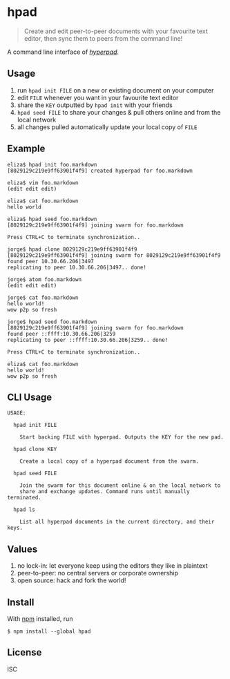 # hpad

> Create and edit peer-to-peer documents with your favourite text editor, then
> sync them to peers from the command line!

A command line interface of *[hyperpad](https://github.com/noffle/hyperpad)*.

## Usage

1. run `hpad init FILE` on a new or existing document on your computer
2. edit `FILE` whenever you want in your favourite text editor
3. share the `KEY` outputted by `hpad init` with your friends
4. `hpad seed FILE` to share your changes & pull others online and from the
   local network
5. all changes pulled automatically update your local copy of `FILE`

## Example

```
eliza$ hpad init foo.markdown
[8029129c219e9ff63901f4f9] created hyperpad for foo.markdown

eliza$ vim foo.markdown
(edit edit edit)

eliza$ cat foo.markdown
hello world

eliza$ hpad seed foo.markdown
[8029129c219e9ff63901f4f9] joining swarm for foo.markdown

Press CTRL+C to terminate synchronization..

jorge$ hpad clone 8029129c219e9ff63901f4f9
[8029129c219e9ff63901f4f9] joining swarm for 8029129c219e9ff63901f4f9
found peer 10.30.66.206|3497
replicating to peer 10.30.66.206|3497.. done!

jorge$ atom foo.markdown
(edit edit edit)

jorge$ cat foo.markdown
hello world!
wow p2p so fresh

jorge$ hpad seed foo.markdown
[8029129c219e9ff63901f4f9] joining swarm for foo.markdown
found peer ::ffff:10.30.66.206|3259
replicating to peer ::ffff:10.30.66.206|3259.. done!

Press CTRL+C to terminate synchronization..

eliza$ cat foo.markdown
hello world!
wow p2p so fresh
```

## CLI Usage

```
USAGE:

  hpad init FILE

    Start backing FILE with hyperpad. Outputs the KEY for the new pad.

  hpad clone KEY

    Create a local copy of a hyperpad document from the swarm.

  hpad seed FILE

    Join the swarm for this document online & on the local network to
    share and exchange updates. Command runs until manually terminated.

  hpad ls

    List all hyperpad documents in the current directory, and their keys.
```

## Values

1. no lock-in: let everyone keep using the editors they like in plaintext
2. peer-to-peer: no central servers or corporate ownership
3. open source: hack and fork the world!

## Install

With [npm](https://npmjs.org/) installed, run

```
$ npm install --global hpad
```

## License

ISC

